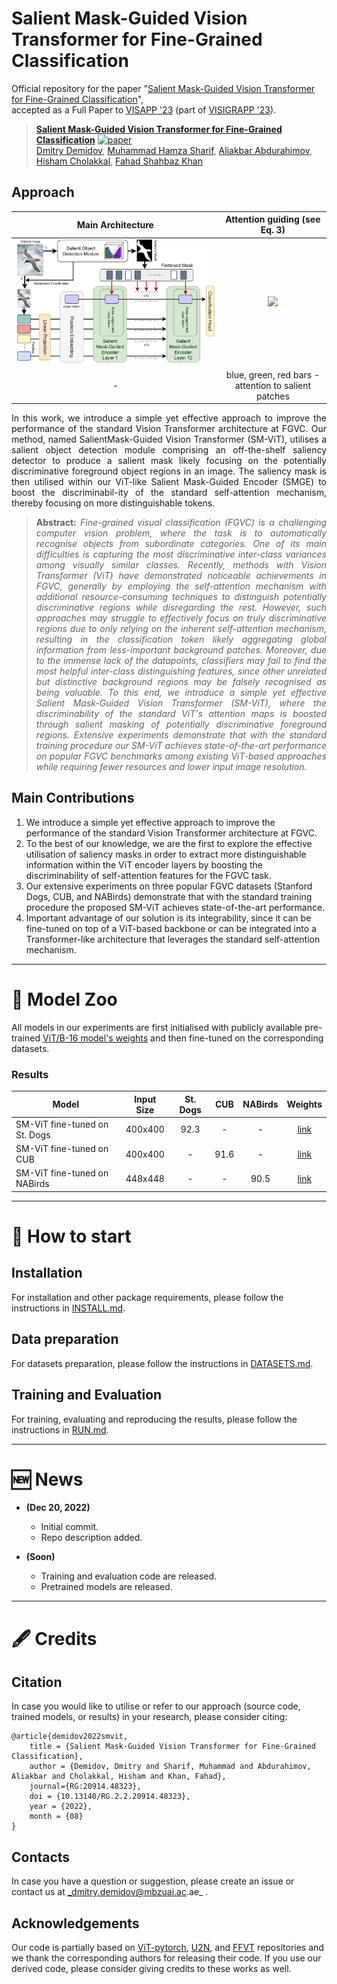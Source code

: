 # Salient Mask-Guided Vision Transformer for Fine-Grained Classification
Official repository for the paper "[Salient Mask-Guided Vision Transformer for Fine-Grained Classification](https://www.researchgate.net/publication/366389604_Salient_Mask-Guided_Vision_Transformer_for_Fine-Grained_Classification)", <br>
accepted as a Full Paper to [VISAPP '23](https://visapp.scitevents.org/) (part of [VISIGRAPP '23](https://visigrapp.scitevents.org/)).

> [**Salient Mask-Guided Vision Transformer for Fine-Grained Classification**](https://www.researchgate.net/publication/366389604_Salient_Mask-Guided_Vision_Transformer_for_Fine-Grained_Classification)
> [![paper](https://img.shields.io/badge/arXiv-Paper-<COLOR>.svg)](https://www.researchgate.net/publication/366389604_Salient_Mask-Guided_Vision_Transformer_for_Fine-Grained_Classification)<br>
> [Dmitry Demidov](https://scholar.google.es/citations?hl=en&pli=1&user=k3euI0sAAAAJ), [Muhammad Hamza Sharif](https://www.researchgate.net/profile/Muhammad-Sharif-44), [Aliakbar Abdurahimov](https://www.researchgate.net/scientific-contributions/Aliakbar-Abdurahimov-2227848477), [Hisham Cholakkal](https://scholar.google.com/citations?user=bZ3YBRcAAAAJ&hl=en), [Fahad Shahbaz Khan](https://scholar.google.es/citations?user=zvaeYnUAAAAJ&hl=en)


## Approach

<p align="center"> 

Main Architecture          | Attention guiding (see Eq. 3)
:-------------------------:|:-------------------------:
<img src="docs/Images/2_main.jpg" width="750">  | <img src="docs/Images/attention_guiding.gif" width="220">
\- | blue, green, red bars - attention to salient patches

</p>

<p align="justify">  In this work, we introduce a simple yet effective approach to improve the performance of the standard Vision Transformer architecture at FGVC. Our method, named SalientMask-Guided Vision Transformer (SM-ViT), utilises a salient object detection module comprising an off-the-shelf saliency detector to produce a salient mask likely focusing on the potentially discriminative foreground object regions in an image. The saliency mask is then utilised within our ViT-like Salient Mask-Guided Encoder (SMGE) to boost the discriminabil-ity of the standard self-attention mechanism, thereby focusing on more distinguishable tokens. </p>

> **<p align="justify"> Abstract:** *Fine-grained visual classification (FGVC) is a challenging computer vision problem, where the task is to automatically recognise objects from subordinate categories. One of its main difficulties is capturing the most discriminative inter-class variances among visually similar classes. Recently, methods with Vision Transformer (ViT) have demonstrated noticeable achievements in FGVC, generally by employing the self-attention mechanism with additional resource-consuming techniques to distinguish potentially discriminative regions while disregarding the rest. However, such approaches may struggle to effectively focus on truly discriminative regions due to only relying on the inherent self-attention mechanism, resulting in the classification token likely aggregating global information from less-important background patches. Moreover, due to the immense lack of the datapoints, classifiers may fail to find the most helpful inter-class distinguishing features, since other unrelated but distinctive background regions may be falsely recognised as being valuable. To this end, we introduce a simple yet effective Salient Mask-Guided Vision Transformer (SM-ViT), where the discriminability of the standard ViT's attention maps is boosted through salient masking of potentially discriminative foreground regions. Extensive experiments demonstrate that with the standard training procedure our SM-ViT achieves state-of-the-art performance on popular FGVC benchmarks among existing ViT-based approaches while requiring fewer resources and lower input image resolution.* </p>


## Main Contributions

1) We introduce a simple yet effective approach to improve the performance of the standard Vision Transformer architecture at FGVC.
2) To the best of our knowledge, we are the first to explore the effective utilisation of saliency masks in order to extract more distinguishable information within the ViT encoder layers by boosting the discriminability of self-attention features for the FGVC task.  
3) Our extensive experiments on three popular FGVC datasets (Stanford Dogs, CUB, and NABirds) demonstrate that with the standard training procedure the proposed SM-ViT achieves state-of-the-art performance.
4) Important advantage of our solution is its integrability, since it can be fine-tuned on top of a ViT-based backbone or can be integrated into a Transformer-like architecture that leverages the standard self-attention mechanism.


<hr />

   
# 🐘 Model Zoo

All models in our experiments are first initialised with publicly available pre-trained [ViT/B-16 model's weights](https://console.cloud.google.com/storage/browser/vit_models;tab=objects?prefix=&forceOnObjectsSortingFiltering=false) and then fine-tuned on the corresponding datasets.

### Results

| Model                         | Input Size | St. Dogs| CUB     | NABirds |     Weights   |
|-------------------------------|:----------:|:-------:|:-------:|:-------:|:-------------:|
| SM-ViT fine-tuned on St. Dogs | 400x400    |  92.3   |  -      |    -    | [link]()      |
| SM-ViT fine-tuned on CUB      | 400x400    |  -      |  91.6   |    -    | [link]()      |
| SM-ViT fine-tuned on NABirds  | 448x448    |  -      |  -      |   90.5  | [link]()      |


<hr />


# 🧋 How to start

## Installation 
For installation and other package requirements, please follow the instructions in [INSTALL.md](docs/INSTALL.md). 

## Data preparation
For datasets preparation, please follow the instructions in [DATASETS.md](docs/DATASETS.md).

## Training and Evaluation
For training, evaluating and reproducing the results, please follow the instructions in [RUN.md](docs/RUN.md).


<hr />


# 🆕 News
* **(Dec 20, 2022)** 
  * Initial commit.
  * Repo description added.

* **(Soon)** 
  * Training and evaluation code are released.
  * Pretrained models are released.


<hr />


# 🖋️ Credits

## Citation
In case you would like to utilise or refer to our approach (source code, trained models, or results) in your research, please consider citing:

```
@article{demidov2022smvit,
    title = {Salient Mask-Guided Vision Transformer for Fine-Grained Classification},
    author = {Demidov, Dmitry and Sharif, Muhammad and Abdurahimov, Aliakbar and Cholakkal, Hisham and Khan, Fahad},
    journal={RG:20914.48323},   
    doi = {10.13140/RG.2.2.20914.48323},    
    year = {2022},
    month = {08}
}
```


## Contacts
In case you have a question or suggestion, please create an issue or contact us at _dmitry.demidov@mbzuai.ac.ae_ .


## Acknowledgements
Our code is partially based on [ViT-pytorch](https://github.com/jeonsworld/ViT-pytorch), [U2N](https://github.com/xuebinqin/U-2-Net), and [FFVT](https://github.com/Markin-Wang/FFVT) repositories and we thank the corresponding authors for releasing their code. If you use our derived code, please consider giving credits to these works as well.
